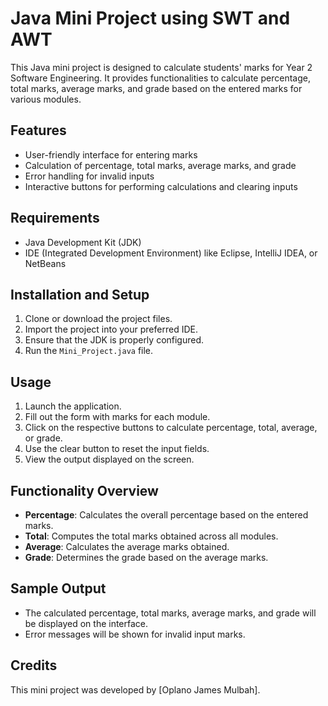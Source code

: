 # Java Mini Project using SWT and AWT

This Java mini project is designed to calculate students' marks for Year 2 Software Engineering. It provides functionalities to calculate percentage, total marks, average marks, and grade based on the entered marks for various modules.

## Features
- User-friendly interface for entering marks
- Calculation of percentage, total marks, average marks, and grade
- Error handling for invalid inputs
- Interactive buttons for performing calculations and clearing inputs

## Requirements
- Java Development Kit (JDK)
- IDE (Integrated Development Environment) like Eclipse, IntelliJ IDEA, or NetBeans

## Installation and Setup
1. Clone or download the project files.
2. Import the project into your preferred IDE.
3. Ensure that the JDK is properly configured.
4. Run the `Mini_Project.java` file.

## Usage
1. Launch the application.
2. Fill out the form with marks for each module.
3. Click on the respective buttons to calculate percentage, total, average, or grade.
4. Use the clear button to reset the input fields.
5. View the output displayed on the screen.

## Functionality Overview
- **Percentage**: Calculates the overall percentage based on the entered marks.
- **Total**: Computes the total marks obtained across all modules.
- **Average**: Calculates the average marks obtained.
- **Grade**: Determines the grade based on the average marks.

## Sample Output
- The calculated percentage, total marks, average marks, and grade will be displayed on the interface.
- Error messages will be shown for invalid input marks.

## Credits
This mini project was developed by [Oplano James Mulbah].


